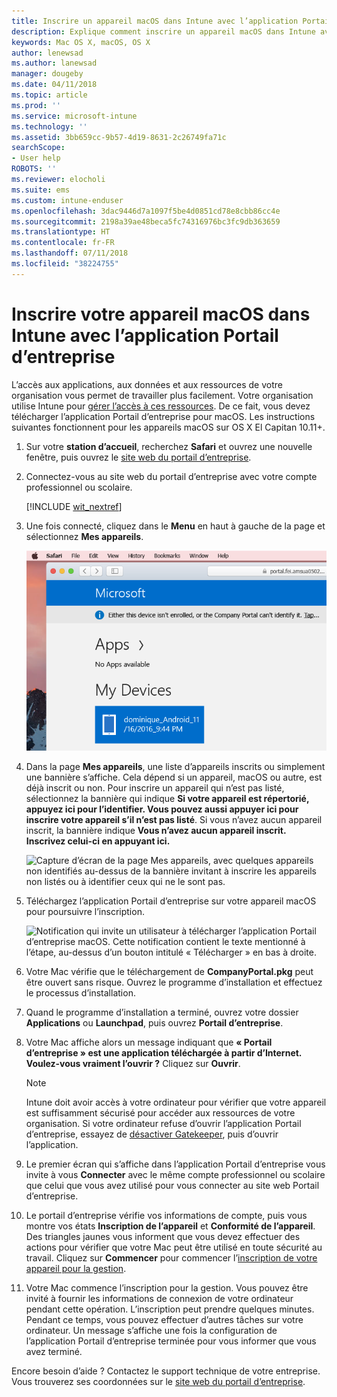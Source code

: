 ```yaml
---
title: Inscrire un appareil macOS dans Intune avec l’application Portail d’entreprise | Microsoft Docs
description: Explique comment inscrire un appareil macOS dans Intune avec l’application Portail d’entreprise
keywords: Mac OS X, macOS, OS X
author: lenewsad
ms.author: lanewsad
manager: dougeby
ms.date: 04/11/2018
ms.topic: article
ms.prod: ''
ms.service: microsoft-intune
ms.technology: ''
ms.assetid: 3bb659cc-9b57-4d19-8631-2c26749fa71c
searchScope:
- User help
ROBOTS: ''
ms.reviewer: elocholi
ms.suite: ems
ms.custom: intune-enduser
ms.openlocfilehash: 3dac9446d7a1097f5be4d0851cd78e8cbb86cc4e
ms.sourcegitcommit: 2198a39ae48beca5fc74316976bc3fc9db363659
ms.translationtype: HT
ms.contentlocale: fr-FR
ms.lasthandoff: 07/11/2018
ms.locfileid: "38224755"
---
```

# <a name="enroll-your-macos-device-in-intune-with-the-company-portal-app"></a>Inscrire votre appareil macOS dans Intune avec l’application Portail d’entreprise

L’accès aux applications, aux données et aux ressources de votre organisation vous permet de travailler plus facilement. Votre organisation utilise Intune pour [gérer l’accès à ces ressources](what-happens-if-you-install-the-Company-Portal-app-and-enroll-your-device-in-intune-macos.md). De ce fait, vous devez télécharger l’application Portail d’entreprise pour macOS. Les instructions suivantes fonctionnent pour les appareils macOS sur OS X El Capitan 10.11+.


1. Sur votre __station d’accueil__, recherchez __Safari__ et ouvrez une nouvelle fenêtre, puis ouvrez le [site web du portail d’entreprise](https://portal.manage.microsoft.com).

2. Connectez-vous au site web du portail d’entreprise avec votre compte professionnel ou scolaire.

   [!INCLUDE [wit_nextref](includes/end-user-password-guidance.md)]


3. Une fois connecté, cliquez dans le **Menu** en haut à gauche de la page et sélectionnez **Mes appareils**.

   ![Capture d’écran de la page d’accueil du portail web avec le portail web indiquant qu’aucune application ne peut encore être installée, avec un bouton Mes appareils en dessous.](./media/macOS_enroll_001_landing_page.png)

4. Dans la page __Mes appareils__, une liste d’appareils inscrits ou simplement une bannière s’affiche. Cela dépend si un appareil, macOS ou autre, est déjà inscrit ou non. Pour inscrire un appareil qui n’est pas listé, sélectionnez la bannière qui indique __Si votre appareil est répertorié, appuyez ici pour l’identifier. Vous pouvez aussi appuyer ici pour inscrire votre appareil s’il n’est pas listé__. Si vous n’avez aucun appareil inscrit, la bannière indique **Vous n’avez aucun appareil inscrit. Inscrivez celui-ci en appuyant ici.**

    ![Capture d’écran de la page Mes appareils, avec quelques appareils non identifiés au-dessus de la bannière invitant à inscrire les appareils non listés ou à identifier ceux qui ne le sont pas.](./media/macOS_enroll_002_tap_here_banner.png)

5. Téléchargez l’application Portail d’entreprise sur votre appareil macOS pour poursuivre l’inscription.

    ![Notification qui invite un utilisateur à télécharger l’application Portail d’entreprise macOS. Cette notification contient le texte mentionné à l’étape, au-dessus d’un bouton intitulé « Télécharger » en bas à droite.](./media/macOS_enroll_IWP_CP_app_notice.png)

6. Votre Mac vérifie que le téléchargement de **CompanyPortal.pkg** peut être ouvert sans risque. Ouvrez le programme d’installation et effectuez le processus d’installation.

7. Quand le programme d’installation a terminé, ouvrez votre dossier **Applications** ou **Launchpad**, puis ouvrez **Portail d’entreprise**.

8. Votre Mac affiche alors un message indiquant que **« Portail d’entreprise » est une application téléchargée à partir d’Internet. Voulez-vous vraiment l’ouvrir ?** Cliquez sur **Ouvrir**.

   > [!NOTE]
   > Intune doit avoir accès à votre ordinateur pour vérifier que votre appareil est suffisamment sécurisé pour accéder aux ressources de votre organisation. Si votre ordinateur refuse d’ouvrir l’application Portail d’entreprise, essayez de [désactiver Gatekeeper](https://support.apple.com/HT202491), puis d’ouvrir l’application.

9. Le premier écran qui s’affiche dans l’application Portail d’entreprise vous invite à vous **Connecter** avec le même compte professionnel ou scolaire que celui que vous avez utilisé pour vous connecter au site web Portail d’entreprise.

10. Le portail d’entreprise vérifie vos informations de compte, puis vous montre vos états **Inscription de l’appareil** et **Conformité de l’appareil**. Des triangles jaunes vous informent que vous devez effectuer des actions pour vérifier que votre Mac peut être utilisé en toute sécurité au travail. Cliquez sur **Commencer** pour commencer l’[inscription de votre appareil pour la gestion](what-info-can-your-company-see-when-you-enroll-your-device-in-intune.md).

11. Votre Mac commence l’inscription pour la gestion. Vous pouvez être invité à fournir les informations de connexion de votre ordinateur pendant cette opération. L’inscription peut prendre quelques minutes. Pendant ce temps, vous pouvez effectuer d’autres tâches sur votre ordinateur. Un message s’affiche une fois la configuration de l’application Portail d’entreprise terminée pour vous informer que vous avez terminé.

Encore besoin d’aide ? Contactez le support technique de votre entreprise. Vous trouverez ses coordonnées sur le [site web du portail d’entreprise](https://portal.manage.microsoft.com#HelpDeskDialog).
